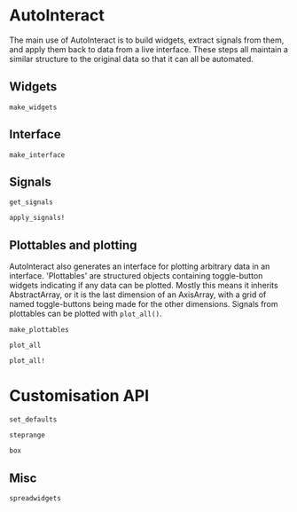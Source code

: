 # AutoInteract

The main use of AutoInteract is to build widgets, extract signals from them, 
and apply them back to data from a live interface. These steps all maintain a
similar structure to the original data so that it can all be automated.

## Widgets

```@docs
make_widgets
```

## Interface

```@docs
make_interface
```

## Signals

```@docs
get_signals
```

```@docs
apply_signals!
```

## Plottables and plotting

AutoInteract also generates an interface for plotting arbitrary data in an
interface. 'Plottables' are structured objects containing toggle-button widgets
indicating if any data can be plotted. Mostly this means it inherits
AbstractArray, or it is the last dimension of an AxisArray, with a grid of named
toggle-buttons being made for the other dimensions. Signals from plottables can
be plotted with `plot_all()`.

```@docs
make_plottables
```

```@docs
plot_all
```

```@docs
plot_all!
```

# Customisation API

```@docs
set_defaults
```

```@docs
steprange
```

```@docs
box
```

## Misc


```@docs
spreadwidgets
```


